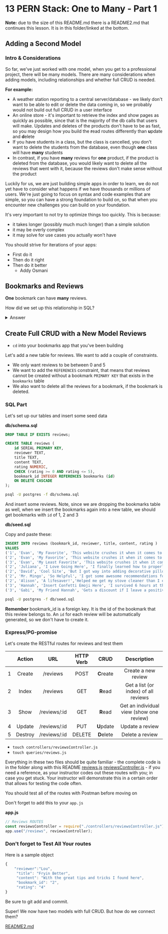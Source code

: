 # 13 PERN Stack: One to Many - Part 1 

**Note:** due to the size of this README.md there is a README2.md that continues this lesson. It is in this folder/linked at the bottom. 

## Adding a Second Model

### Intro & Considerations

So far, we've just worked with one model, when you get to a professional project, there will be many models. There are many considerations when adding models, including relationships and whether full CRUD is needed.

**For example:**

- A weather station reporting to a central server/database - we likely don't want to be able to edit or delete the data coming in, so we probably would not build out full CRUD in a user interface
- An online store - it's important to retrieve the index and show pages as quickly as possible, since that is the majority of the db calls that users will make. Updates and deletes of the products don't have to be as fast, so you may design how you build the **r**ead routes differently than **u**pdate and **d**elete
- If you have students in a class, but the class is cancelled, you don't want to delete the students from the database, even though **one** class will have **many** students
- In contrast, if you have **many** reviews for **one** product, if the product is deleted from the database, you would likely want to delete all the reviews that went with it, because the reviews don't make sense without the product

Luckily for us, we are just building simple apps in order to learn, we do not yet have to consider what happens if we have thousands or millions of users. We're just going to focus on syntax and code examples that are simple, so you can have a strong foundation to build on, so that when you encounter new challenges you can build on your foundation.

It's very important to not try to optimize things too quickly. This is because:

- it takes longer (possibly much much longer) than a simple solution
- it may be overly complex
- it may solve for use cases you actually won't have

You should strive for iterations of your apps:

- First do it
- Then do it right
- Then do it better
  - Addy Osmani

## Bookmarks and Reviews

**One** bookmark can have **many** reviews.

How did we set up this relationship in SQL?

<details><summary>Answer</summary>

We added foreign keys (the primary key `id` of the `one` to the `many`)

</details>

## Create Full CRUD with a New Model Reviews

- `cd` into your bookmarks app that you've been building

Let's add a new table for reviews. We want to add a couple of constraints.

- We only want reviews to be between 0 and 5
- We want to add the `REFERENCES` constraint, that means that reviews cannot be created without a bookmark `PRIMARY KEY` that exists in the `bookmarks` table
- We also want to delete all the reviews for a bookmark, if the bookmark is deleted.

### SQL Part

Let's set up our tables and insert some seed data

**db/schema.sql**

```sql
DROP TABLE IF EXISTS reviews;

CREATE TABLE reviews (
    id SERIAL PRIMARY KEY,
    reviewer TEXT,
    title TEXT,
    content TEXT,
    rating NUMERIC,
    CHECK (rating >= 0 AND rating <= 5),
    bookmark_id INTEGER REFERENCES bookmarks (id)
    ON DELETE CASCADE
);
```

```bash
psql -U postgres -f db/schema.sql
```

And insert some reviews. Note, since we are dropping the bookmarks table as well, when we insert the bookmarks again into a new table, we should get bookmarks with `id` of 1, 2 and 3

**db/seed.sql**

Copy and paste these:

```sql
INSERT INTO reviews (bookmark_id, reviewer, title, content, rating )
VALUES
('1', 'Evan', 'My Favorite', 'This website crushes it when it comes to awesome explainations', 3),
('2', 'Evan', 'My Favorite', 'This website crushes it when it comes to inspiring me', 3),
('3', 'Evan', 'My Least Favorite', 'This website crushes it when it comes to destroying my patience', 5),
('2', 'Juliana', 'I Love Going Here', 'I finally learned how to properly fold a fitted sheet', 5),
('2', 'David', 'Cool Site', 'But I got way into adding decorative pillows everywhere', 1),
('2', 'Mr. Mingo', 'So Helpful', 'I got some awesome recommendations for a ceiling fan and some spoons', 3),
('2', 'Alison', 'A lifesaver!','Helped me get my stove cleaner than I ever imagiend possible!', 4),
('3', 'Hannah', 'Insert Confetti Emoji Here', 'I survived 6 hours at the DMV!', 4),
('3', 'Gabi', 'My Friend Hannah', 'Gets a discount if I leave a positive review, so here it is', 5);
```

```bash
psql -U postgres -f db/seed.sql
```

**Remember** bookmark_id is a foreign key. It is the id of the bookmark that this review belongs to. An `id` for each review will be automatically generated, so we don't have to create it.

### Express/PG-promise

Let's create the RESTful routes for reviews and test them

|     | Action  |     URL      | HTTP Verb |    CRUD    |               Description                |
| :-: | :-----: | :----------: | :-------: | :--------: | :--------------------------------------: |
|  1  | Create  |   /reviews   |   POST    | **C**reate |           Create a new review            |
|  2  |  Index  |   /reviews   |    GET    |  **R**ead  |   Get a list (or index) of all reviews   |
|  3  |  Show   | /reviews/:id |    GET    |  **R**ead  | Get an individual view (show one review) |
|  4  | Update  | /reviews/:id |    PUT    | **U**pdate |             Update a review              |
|  5  | Destroy | /reviews/:id |  DELETE   | **D**elete |             Delete a review              |

- `touch controllers/reviewsController.js`
- `touch queries/reviews.js`

Everything in these two files should be quite familiar - the complete code is in the folder along with this README [reviews.js](./reviews.js) [reviewsController.js](./reviewsController.js) - if you need a reference, as your instructor codes out these routes with you; in case you get stuck. Your instructor will demonstrate this in a certain order that allows for testing the code often.

You should test all of the routes with Postman before moving on

Don't forget to add this to your `app.js`

**app.js**

```js
// Reviews ROUTES
const reviewsController = require("./controllers/reviewsController.js");
app.use("/reviews", reviewsController);
```

### Don't forget to Test All Your routes

Here is a sample object

```js
{
    "reviewer":"Lou",
     "title": "Fryin Better",
     "content": "With the great tips and tricks I found here",
     "bookmark_id": "2",
     "rating": "4"
}
```

Be sure to git add and commit.

Super! We now have two models with full CRUD. But how do we connect them?

[README2.md](./README2.md)
